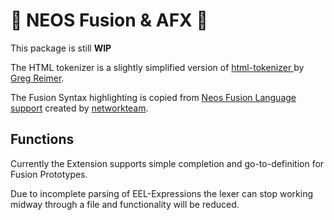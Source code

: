 # 🚧 NEOS Fusion & AFX 🚧

This package is still **WIP**

The HTML tokenizer is a slightly simplified version of [html-tokenizer ](https://github.com/greim/html-tokenizer) by [Greg Reimer](https://twitter.com/greim). 

The Fusion Syntax highlighting is copied from [Neos Fusion Language support](https://github.com/networkteam/vscode-neos-fusion) created by [networkteam](https://networkteam.com).

## Functions

Currently the Extension supports simple completion and go-to-definition for Fusion Prototypes.

Due to incomplete parsing of EEL-Expressions the lexer can stop working midway through a file and functionality will be reduced.
